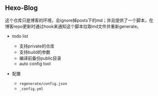 ## Hexo-Blog
这个仓库只是博客的环境，会ignore掉posts下的md；并且提供了一个脚本，在博客repo更新时通过hook来通知这个脚本拉取md文件并重新generate。

* todo list
  * 支持private的仓库
  * 支持build的参数
  * 编译前备份public目录
  * auto config tool

* 配置
  * `regenerate/config.json`
  * `_config.yml`